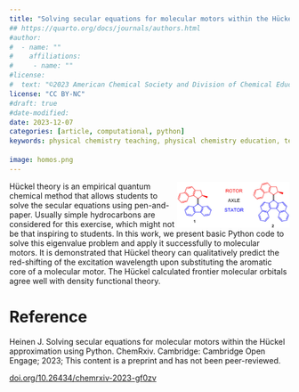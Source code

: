```yaml
---
title: "Solving secular equations for molecular motors within the Hückel approximation using Python"
## https://quarto.org/docs/journals/authors.html
#author:
#  - name: ""
#    affiliations:
#     - name: ""
#license:
#  text: "©2023 American Chemical Society and Division of Chemical Education, Inc."
license: "CC BY-NC"
#draft: true
#date-modified:
date: 2023-12-07
categories: [article, computational, python]
keywords: physical chemistry teaching, physical chemistry education, teaching resources, computational chemistry

image: homos.png
---
```

<img src="solving.png" width="40%" align="right"/>

Hückel theory is an empirical quantum chemical method that allows
students to solve the secular equations using pen-and-paper. Usually
simple hydrocarbons are considered for this exercise, which might not
be that inspiring to students. In this work, we present basic Python
code to solve this eigenvalue problem and apply it successfully to
molecular motors. It is demonstrated that Hückel theory can
qualitatively predict the red-shifting of the excitation wavelength
upon substituting the aromatic core of a molecular motor. The Hückel
calculated frontier molecular orbitals agree well with density
functional theory.


# Reference

Heinen J. Solving secular equations for molecular motors within the Hückel approximation using Python. ChemRxiv. Cambridge: Cambridge Open Engage; 2023; This content is a preprint and has not been peer-reviewed.

[doi.org/10.26434/chemrxiv-2023-gf0zv](https://doi.org/10.26434/chemrxiv-2023-gf0zv)

<span hidden>KEYWORDS:
</span>

